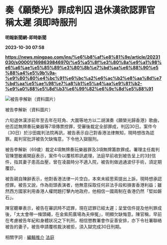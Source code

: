 # 奏《願榮光》罪成判囚 退休漢欲認罪官稱太遲 須即時服刑
**明報新聞網-即時新聞**

**2023-10-30 07:58**

**https://news.mingpao.com/ins/%e6%b8%af%e8%81%9e/article/20231030/s00001/1698639846970/%e5%a5%8f%e3%80%8a%e9%a1%98%e6%a6%ae%e5%85%89%e3%80%8b%e7%bd%aa%e6%88%90%e5%88%a4%e5%9b%9a-%e9%80%80%e4%bc%91%e6%bc%a2%e6%ac%b2%e8%aa%8d%e7%bd%aa%e5%ae%98%e7%a8%b1%e5%a4%aa%e9%81%b2-%e9%a0%88%e5%8d%b3%e6%99%82%e6%9c%8d%e5%88%91**

![被告李解新（資料圖片）](https://fs.mingpao.com/ins/20231030/s00001/f43a3581dbf7b254e48cf3f95f89afe8.jpg)

被告李解新（資料圖片）

六旬退休漢涉前年至去年在旺角、大圍等地方以二胡演奏《願榮光歸香港》歌曲，他否認無牌奏玩樂器等7項傳票控罪，受審後裁定全部罪成，判囚30日。案件今（30日）於沙田裁判法院再訊，被告表示自己對香港法律無知，現時想改為認罪。裁判官批評被告欠缺悔意，下令他入獄服刑。

被告李解新（69歲）裁定4項無牌奏玩樂器罪及3項無牌籌款罪成。署理主任裁判官陳慧敏甫開庭表示，案件今以覆核聆訊處理，法庭早前收到被告呈上的3封信件，指其妻子患高血壓，曾在凌晨時分不適入院，被告則做過通波仔手術，須定期覆診。

被告親自陳辭表示，他對香港法律一片空白，本來未經思索提出上訴，現時想承認控罪。被告又說，作為街頭表演者，他無意採取任何非法手段和損害香港利益；雖然西方國家利用香港人權問題打擊內地政府，他相信一國兩制在香港仍然「堅如磐石」。

陳官聽畢表示，被告在審訊時不認罪，現在認罪已經太遲；呈堂信件提及他判罪成後，「太太會帶一條頭繩，在金紫荊廣場為夫伸冤」，明顯欠缺悔意。陳官稱，早前在考慮被告年紀和身體狀况之下判刑，相信懲教署會作妥善安排，亦下令社署聯絡被告的妻子。被告申請覆核裁決被拒，須入獄完成30日刑期。

相關字詞﹕[編輯推介](https://news.mingpao.com/ins/%e6%b8%af%e8%81%9e/article/20231030/s00001/php/search2.php?pnssection=all&inssection=all&searchtype=A&keywords=%E7%B7%A8%E8%BC%AF%E6%8E%A8%E4%BB%8B) [法庭](https://news.mingpao.com/ins/%e6%b8%af%e8%81%9e/article/20231030/s00001/php/search2.php?pnssection=all&inssection=all&searchtype=A&keywords=%E6%B3%95%E5%BA%AD)